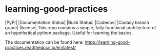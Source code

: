 learning-good-practices
=======================

|PyPI| |Documentation Status| |Build Status| |Codecov| |Codacy branch grade| |license| 
This repo contains a simple, fully functional architecture of an hypothetical python package. Useful for learning the basics.

The documentation can be found here: <https://learning-good-practices.readthedocs.io/en/latest/>
